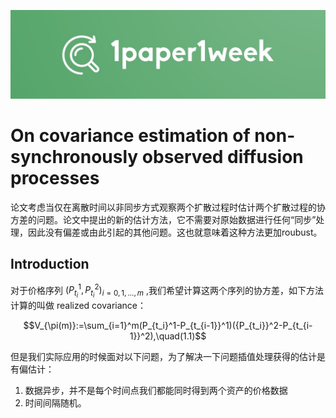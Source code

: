 ![1paper1week](../../docs/1paper1week-git.jpg)

# On covariance estimation of non-synchronously observed diffusion processes

论文考虑当仅在离散时间以非同步方式观察两个扩散过程时估计两个扩散过程的协方差的问题。论文中提出的新的估计方法，它不需要对原始数据进行任何“同步”处理，因此没有偏差或由此引起的其他问题。这也就意味着这种方法更加roubust。


## Introduction

对于价格序列 $(P^1_{t_i},P^2_{t_i})_{i=0,1,...,m}$ ,我们希望计算这两个序列的协方差，如下方法计算的叫做 realized covariance：

$$V_{\pi(m)}:=\sum_{i=1}^m(P_{t_i}^1-P_{t_{i-1}}^1)({P_{t_i}}^2-P_{t_{i-1}}^2),\quad(1.1)$$

但是我们实际应用的时候面对以下问题，为了解决一下问题插值处理获得的估计是有偏估计：
1. 数据异步，并不是每个时间点我们都能同时得到两个资产的价格数据
2. 时间间隔随机。
